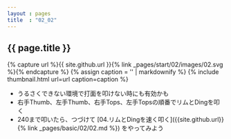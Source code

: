 ```yaml
---
layout : pages
title  : "02_02"
---
```


## {{ page.title }}

{% capture url %}{{ site.github.url }}{% link _pages/start/02/images/02.svg %}{% endcapture %}
{% assign caption = '' | markdownify %}
{% include thumbnail.html url=url caption=caption %}


* うるさくできない環境で打面を叩けない時にも有効かも
* 右手Thumb、左手Thumb、右手Tops、左手Topsの順番でリムとDingを叩く
* 240まで叩いたら、つづけて [04.リムとDingを速く叩く]({{site.github.url}}{% link _pages/basic/02/02.md %}) をやってみよう
